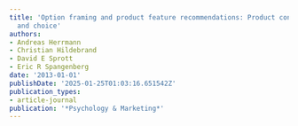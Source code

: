 ```yaml
---
title: 'Option framing and product feature recommendations: Product configuration
  and choice'
authors:
- Andreas Herrmann
- Christian Hildebrand
- David E Sprott
- Eric R Spangenberg
date: '2013-01-01'
publishDate: '2025-01-25T01:03:16.651542Z'
publication_types:
- article-journal
publication: '*Psychology & Marketing*'
---
```

